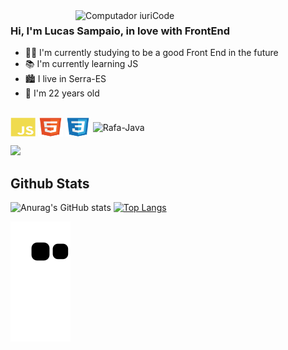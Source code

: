  <img src="https://raw.githubusercontent.com/MicaelliMedeiros/micaellimedeiros/master/image/computer-illustration.png" min-width="400px" max-width="400px" width="400px" align="right" alt="Computador iuriCode">

### Hi, I'm Lucas Sampaio, in love with FrontEnd
- :man_student: I'm currently studying to be a good Front End in the future
- :books: I'm currently learning JS
- :cityscape: I live in Serra-ES
- :boy: I'm 22 years old


 
<div style="display: inline_block"><br>
  <img align="center" alt="Rafa-Js" height="30" width="40" src="https://raw.githubusercontent.com/devicons/devicon/master/icons/javascript/javascript-plain.svg">
  <img align="center" alt="Rafa-HTML" height="30" width="40" src="https://raw.githubusercontent.com/devicons/devicon/master/icons/html5/html5-original.svg">
  <img align="center" alt="Rafa-CSS" height="30" width="40" src="https://raw.githubusercontent.com/devicons/devicon/master/icons/css3/css3-original.svg">
  <img align="center" alt="Rafa-Java" height="42" width="42" <img src="https://img.icons8.com/color/48/000000/java-coffee-cup-logo--v1.png"/>
</div>


  <a href="https://www.linkedin.com/in/lucas-sampaio-0aa72320b/" target="_blank"><img src="https://img.shields.io/badge/-LinkedIn-%230077B5?style=for-the-badge&logo=linkedin&logoColor=white" target="_blank"></a>
 
 ## Github Stats
![Anurag's GitHub stats](https://github-readme-stats.vercel.app/api?username=LucasSampaioOliveira&show_icons=true&theme=dark&bg_color=0D1017&hide_border=true)
[![Top Langs](https://github-readme-stats.vercel.app/api/top-langs/?username=LucasSampaioOliveira&layout=compact&theme=dark&bg_color=0D1017&hide_border=true)](https://github.com/anuraghazra/github-readme-stats)
    
   ![Snake animation](https://github.com/rafaballerini/rafaballerini/blob/output/github-contribution-grid-snake.svg)

